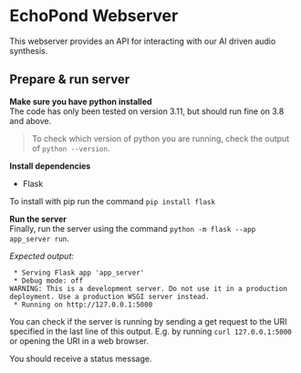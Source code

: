 # EchoPond Webserver

This webserver provides an API for interacting with our AI driven audio synthesis.

## Prepare & run server

**Make sure you have python installed**\
The code has only been tested on version 3.11, but should run fine on 3.8 and above.

> To check which version of python you are running, check the output of `python --version`.

**Install dependencies**

- Flask

To install with pip run the command `pip install flask`

**Run the server**\
Finally, run the server using the command `python -m flask --app app_server run`.

*Expected output:*
```
 * Serving Flask app 'app_server'
 * Debug mode: off
WARNING: This is a development server. Do not use it in a production deployment. Use a production WSGI server instead.
 * Running on http://127.0.0.1:5000
```

You can check if the server is running by sending a get request to the URI specified in the last line of this output. E.g. by running `curl 127.0.0.1:5000` or opening the URI in a web browser.

You should receive a status message.
